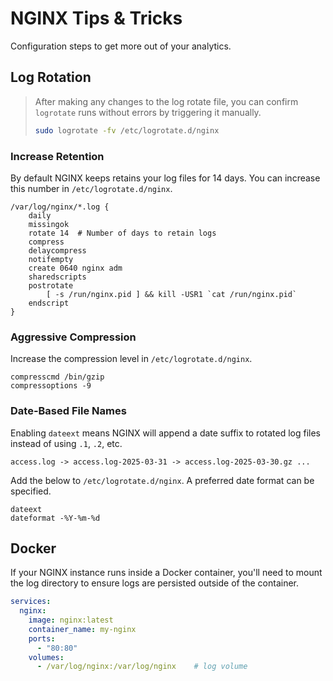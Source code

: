# NGINX Tips & Tricks

Configuration steps to get more out of your analytics.

## Log Rotation

> After making any changes to the log rotate file, you can confirm `logrotate` runs without errors by triggering it manually.
>
> ```bash
> sudo logrotate -fv /etc/logrotate.d/nginx
> ```

### Increase Retention

By default NGINX keeps retains your log files for 14 days. You can increase this number in `/etc/logrotate.d/nginx`.

```nginx
/var/log/nginx/*.log {
    daily
    missingok
    rotate 14  # Number of days to retain logs
    compress
    delaycompress
    notifempty
    create 0640 nginx adm
    sharedscripts
    postrotate
        [ -s /run/nginx.pid ] && kill -USR1 `cat /run/nginx.pid`
    endscript
}
```

### Aggressive Compression

Increase the compression level in `/etc/logrotate.d/nginx`.

```nginx
compresscmd /bin/gzip
compressoptions -9
```

### Date-Based File Names

Enabling `dateext` means NGINX will append a date suffix to rotated log files instead of using `.1`, `.2`, etc.

```
access.log -> access.log-2025-03-31 -> access.log-2025-03-30.gz ...
```

Add the below to `/etc/logrotate.d/nginx`. A preferred date format can be specified.

```nginx
dateext
dateformat -%Y-%m-%d
```

<!-- ## Better Errors

```nginx
error_log /var/log/nginx/error.log warn;  # Levels: debug, info, notice, warn, error, crit, alert, emerg
``` -->

<!-- ## Better Logs -->

## Docker

If your NGINX instance runs inside a Docker container, you'll need to mount the log directory to ensure logs are persisted outside of the container.

```yaml
services:
  nginx:
    image: nginx:latest
    container_name: my-nginx
    ports:
      - "80:80"
    volumes:
      - /var/log/nginx:/var/log/nginx    # log volume
```
